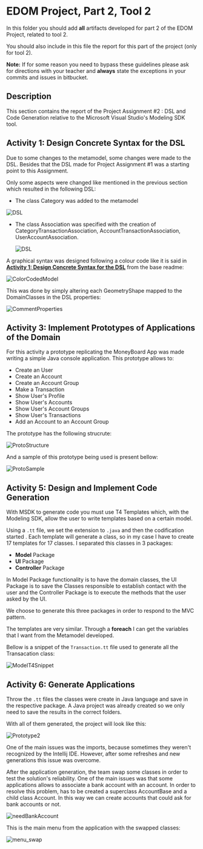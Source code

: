 # EDOM Project, Part 2, Tool 2

In this folder you should add **all** artifacts developed for part 2 of the EDOM Project, related to tool 2.

You should also include in this file the report for this part of the project (only for tool 2).

**Note:** If for some reason you need to bypass these guidelines please ask for directions with your teacher and **always** state the exceptions in your commits and issues in bitbucket.

## Description

This section contains the report of the Project Assignment #2 : DSL and Code Generation relative to the Microsoft Visual Studio's Modeling SDK tool.

## Activity 1: Design Concrete Syntax for the DSL

Due to some changes to the metamodel, some changes were made to the DSL. Besides that the DSL made for Project Assignment #1 was a starting point to this Assignment.

Only some aspects were changed like mentioned in the previous section which resulted in the following DSL:

- The class Category was added to the metamodel

![DSL](Images\Category_DSL.png)

- The class Association was specified with the creation of CategoryTransactionAssociation, AccountTransactionAssociation, UserAccountAssociation.

  ![DSL](Images\Association.png)

A graphical syntax was designed following a colour code like it is said in  **[Activity 1: Design Concrete Syntax for the DSL](../readme.md)** from the base readme:

![ColorCodedModel](Images\Instance.png)

This was done by simply altering each GeometryShape mapped to the DomainClasses in the DSL properties:

![CommentProperties](Images\Shape.png)

## Activity 3: Implement Prototypes of Applications of the Domain

For this activity a prototype replicating the MoneyBoard App  was made writing a simple Java console application. This prototype allows to:

- Create an User
- Create an Account
- Create an Account Group
- Make a Transaction
- Show User's Profile
- Show User's Accounts
- Show User's Account Groups
- Show User's Transactions
- Add an Account to an Account Group

The prototype has the following strucrute:

 ![ProtoStructure](Images\Prototype_Structure.png)

 And a sample of this prototype being used is present bellow:

 ![ProtoSample](images\Prototype_Menu.png)

## Activity 5: Design and Implement Code Generation

With MSDK to generate code you must use T4 Templates which, with the Modeling SDK, allow the user to write templates based on a certain model.

Using a `.tt` file,  we set the extension to `.java` and then the codification started . Each template will generate a class, so in my case I have to create 17 templates for 17 classes. I separated this classes in 3 packages:

- **Model** Package
- **UI** Package
- **Controller** Package

In Model Package functionality is to have the domain classes, the UI Package is to save the Classes responsible to establish contact with the user and the Controller Package is to execute the methods that the user asked by the UI.

We choose to generate this three packages in order to respond to the MVC pattern.

The templates are very similar. Through a **foreach** I can get the variables that I want from the Metamodel developed.

Bellow is a snippet of the `Transaction.tt` file used to generate all the Transacation class:

![ModelT4Snippet](Images\ttFile.png)

## Activity 6: Generate Applications

Throw the `.tt` files the classes were create in Java language and save in the respective package. A Java project was already created so we only need to save the results in the correct folders.

With all of them generated, the project will look like this:

![Prototype2](Images\Generated_Project.png)

One of the main issues was the imports, because sometimes they weren't recognized by the Intellij IDE. However, after some refreshes and new generations this issue was overcome.

After the application generation, the team swap some classes in order to test the solution's reliability. One of the main issues was that some applications allows to associate a bank account with an account. In order to resolve this problem, has to be created a superclass AccountBase and a child class Account. In this way we can create accounts that could ask for bank accounts or not.

![needBankAccount](Images\needBank.png)

This is the main menu from the application with the swapped classes:

![menu_swap](Images\menu_swap.png)
